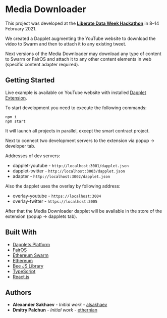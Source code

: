 # Media Downloader

This project was developed at the [**Liberate Data Week Hackathon**](https://medium.com/ethereum-swarm/liberate-data-week-join-the-hackathon-7291bd307e32) in 8–14 February 2021.

We created a Dapplet augmenting the YouTube website to download the video to Swarm and then to attach it to any existing tweet.

Next versions of the Media Downloader may download any type of content to Swarm or FairOS and attach it to any other content elements in web (specific content adapter required). 

## Getting Started

Live example is available on YouTube website with installed [Dapplet Extension](https://github.com/dapplets/dapplet-extension).

To start development you need to execute the following commands:

```
npm i
npm start
```

It will launch all projects in parallel, except the smart contract project.

Next to connect two development servers to the extension via popup -> developer tab.

Addresses of dev servers:
* dapplet-youtube - `http://localhost:3001/dapplet.json`
* dapplet-twitter - `http://localhost:3003/dapplet.json`
* adapter - `http://localhost:3002/dapplet.json`

Also the dapplet uses the overlay by following address:
* overlay-youtube - `https://localhost:3004`
* overlay-twitter - `https://localhost:3005`

After that the Media Downloader dapplet will be available in the store of the extension (popup -> dapplets tab).

## Built With
* [Dapplets Platform](https://github.com/dapplets/dapplet-extension)
* [FairOS](https://fairos.io)
* [Ethereum Swarm](https://swarm.ethereum.org)
* [Ethereum](http://ethereum.org)
* [Bee JS Library](https://github.com/ethersphere/bee-js)
* [TypeScript](https://www.typescriptlang.org)
* [React.js](https://reactjs.org)

## Authors
* **Alexander Sakhaev** - *Initial work* - [alsakhaev](https://github.com/alsakhaev)
* **Dmitry Palchun** - *Initial work* - [ethernian](https://github.com/ethernian)